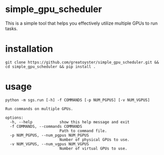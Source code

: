 # simple_gpu_scheduler
This is a simple tool that helps you effectively utilize multiple GPUs to run tasks.

# installation
```
git clone https://github.com/greatoyster/simple_gpu_scheduler.git && cd simple_gpu_scheduler && pip install .
```

# usage
```
python -m sgs.run [-h] -f COMMANDS [-p NUM_PGPUS] [-v NUM_VGPUS]

Run commands on multiple GPUs.

options:
  -h, --help            show this help message and exit
  -f COMMANDS, --commands COMMANDS
                        Path to command file.
  -p NUM_PGPUS, --num_pgpus NUM_PGPUS
                        Number of physical GPUs to use.
  -v NUM_VGPUS, --num_vgpus NUM_VGPUS
                        Number of virtual GPUs to use.
```